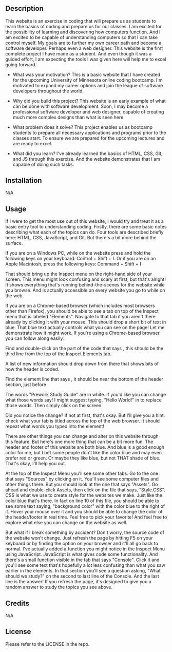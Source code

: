 # <Prework Study Guide>

## Description
This website is an exercise in coding that will prepare us as students to learn the basics of coding and prepare us for our classes. I am excited for the possibility of learning and discovering how computers function. And I am excited to be capable of understanding computers so that I can take control myself. My goals are to further my own career path and become a software developer. Perhaps even a web designer. This website is the first complete project I have made as a student. And even though it was a guided effort, I am expecting the tools I was given here will help me to excel going forward.


- What was your motivation?
This is a basic website that I have created for the upcoming University of Minnesota online coding bootcamp. I'm motivated to expand my career options and join the league of software developers throughout the world.


- Why did you build this project?
This website is an early example of what can be done with software development. Soon, I may become a professional software developer and web designer, capable of creating much more complex designs than what is seen here.


- What problem does it solve?
This project enables us as bootcamp students to prepare all necessary applications and programs prior to the classes start. To ensure we are prepared for the upcoming lectures and are ready to excel.


- What did you learn?
 I've already learned the basics of HTML, CSS, Git, and JS through this exercise. And the website demonstrates that I am capable of doing such tasks.


## Installation
N/A


## Usage
If I were to get the most use out of this website, I would try and treat it as a basic entry tool to understanding coding. Firstly, there are some basic notes describing what each of the topics can do. Four tools are described briefly here: HTML, CSS, JavaScript, and Git. But there's a bit more behind the surface.


If you are on a Windows PC, while on the website press and hold the following keys on your keyboard: Control + Shift + I. Or if you are on an Apple Macintosh, press the following keys: Command + Shift + I


That should bring up the Inspect menu on the right-hand side of your screen. This menu might look confusing and scary at first, but that's alright! It shows everything that's running behind-the-scenes for the website while you browse. And is actually accessible on every website you go to while on the web.


If you are on a Chrome-based browser (which includes most browsers other than Firefox), you should be able to see a tab on top of the Inspect menu that is labeled "Elements". Navigate to that tab if you aren't there already by clicking it with your mouse. This should drop a short bit of text in blue. That blue text actually controls what you can see on the page! Let me demonstrate how it might work. If you're using a Chrome-based browser you can follow along easily.


Find and double-click on the part of the code that says <head>, this should be the third line from the top of the Inspect Elements tab.


A list of new information should drop down from there that shows bits of how the header is coded.


Find the element line that says <title>Prework Study Guide</title>, it should be near the bottom of the header section, just before </head>


The words "Prework Study Guide" are in white. If you'd like you can change what those words say! I might suggest typing, "Hello World!" in to replace those words. Then simply click on the screen.


Did you notice the change? If not at first, that's okay. But I'll give you a hint: check what your tab is titled across the top of the web browser. It should repeat what words you typed into the element!


There are other things you can change and alter on this website through this feature. But here's one more thing that can be a bit more fun. The header and footer of this website are both blue. And blue is a good enough color for me, but I bet some people don't like the color blue and may even prefer red or green. Or maybe they like blue, but not THAT shade of blue. That's okay, I'll help you out.


At the top of the Inspect Menu you'll see some other tabs. Go to the one that says "Sources" by clicking on it. You'll see some computer files and other things there. But you should look at the one that says "Assets". Go ahead and double-click Assets, then click on the file that says, "Style.CSS". CSS is what we use to create style for the websites we make. Just like the color blue that's there. In fact on line 10 of this file, you should be able to see some text saying, "background color" with the color blue to the right of it. Hover your mouse over it and you should be able to change the color of the header/footer in real time. Feel free to pick your favorite! And feel free to explore what else you can change on the website as well.


But what if I break something by accident? Don't worry, the source code of the website won't change. Just refresh the page by hitting F5 on your keyboard or by finding the option on your browser and it'll all go back to normal. I've actually added a function you might notice in the Inspect Menu using JavaScript. JavaScript is what gives code some functionality. And there's a small function visible in the tab that says "Console". Click it and you'll see some text that's hopefully a lot less confusing than what you saw earlier in the elements. In that section you'll see a question asking, "What should we study?" on the second to last line of the Console. And the last line is the answer! If you refresh the page, it's designed to give you a random answer to study the topics you see above.


## Credits
N/A


## License
Please refer to the LICENSE in the repo.
